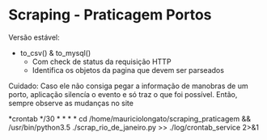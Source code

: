 # Scraping - Praticagem Portos

Versão estável:

* to_csv() & to_mysql()
  - Com check de status da requisição HTTP
  - Identifica os objetos da pagina que devem ser parseados

Cuidado: Caso ele não consiga pegar a informação de manobras de um porto, aplicação silencía o evento e só traz o que foi possível.
Então, sempre observe as mudanças no site

*crontab
*/30 * * * * cd /home/mauriciolongato/scraping_praticagem && /usr/bin/python3.5 ./scrap_rio_de_janeiro.py >> ./log/crontab_service 2>&1

